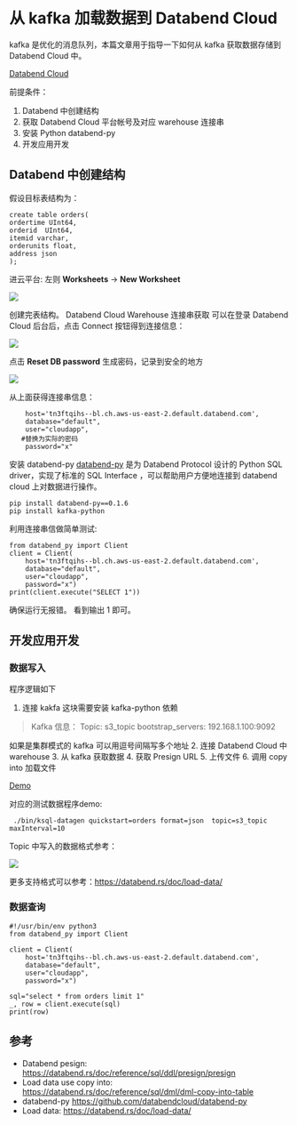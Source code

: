 
# 从 kafka 加载数据到 Databend Cloud

kafka 是优化的消息队列，本篇文章用于指导一下如何从 kafka 获取数据存储到 Databend Cloud 中。 

[Databend Cloud](https://app.databend.com)

前提条件：
1. Databend 中创建结构
2. 获取 Databend Cloud 平台帐号及对应 warehouse 连接串
3. 安装 Python databend-py
4. 开发应用开发

## Databend 中创建结构
假设目标表结构为：

```
create table orders(
ordertime UInt64,
orderid  UInt64,
itemid varchar,
orderunits float,
address json
);
```

 进云平台: 左则 **Worksheets** -> **New Worksheet**

![](https://static-1255499614.cos.ap-hongkong.myqcloud.com/images/kafka_databend_cloud/1.png)

创建完表结构。
Databend Cloud Warehouse 连接串获取
可以在登录 Databend Cloud 后台后，点击 Connect 按钮得到连接信息：

![]([img/kafka_databend_cloud](https://static-1255499614.cos.ap-hongkong.myqcloud.com/images/kafka_databend_cloud)/2.png)

点击 **Reset DB password** 生成密码，记录到安全的地方

![]([https://static-1255499614.cos.ap-hongkong.myqcloud.com/images/kafka_databend_cloud/3.png)

从上面获得连接串信息：
```
    host='tn3ftqihs--bl.ch.aws-us-east-2.default.databend.com',
    database="default",
    user="cloudapp",
   #替换为实际的密码
    password="x" 
```

安装 databend-py 
[databend-py](https://github.com/databendcloud/databend-py) 是为 Databend  Protocol 设计的 Python SQL driver，实现了标准的 SQL Interface ，可以帮助用户方便地连接到 databend cloud 上对数据进行操作。

```
pip install databend-py==0.1.6
pip install kafka-python
```
利用连接串信做简单测试:
```
from databend_py import Client
client = Client(
    host='tn3ftqihs--bl.ch.aws-us-east-2.default.databend.com',
    database="default",
    user="cloudapp",
    password="x")
print(client.execute("SELECT 1"))
```
确保运行无报错。 看到输出 1  即可。

## 开发应用开发
### 数据写入
程序逻辑如下
1. 连接 kakfa 这块需要安装 kafka-python  依赖
> Kafka 信息：
Topic: s3_topic
bootstrap_servers: 192.168.1.100:9092

如果是集群模式的 kafka 可以用逗号间隔写多个地址
2. 连接 Databend Cloud 中 warehouse
3. 从 kafka 获取数据
4. 获取 Presign URL
5.  上传文件
6. 调用 copy into 加载文件

[Demo](./kafka_load.py)

对应的测试数据程序demo:
```
 ./bin/ksql-datagen quickstart=orders format=json  topic=s3_topic maxInterval=10
```

Topic 中写入的数据格式参考：

![](https://static-1255499614.cos.ap-hongkong.myqcloud.com/images/kafka_databend_cloud/4.png)

更多支持格式可以参考：https://databend.rs/doc/load-data/

### 数据查询

```
#!/usr/bin/env python3
from databend_py import Client

client = Client(
    host='tn3ftqihs--bl.ch.aws-us-east-2.default.databend.com',
    database="default",
    user="cloudapp",
    password="x")

sql="select * from orders limit 1"
_, row = client.execute(sql)
print(row)
```

## 参考
- Databend pesign: https://databend.rs/doc/reference/sql/ddl/presign/presign
- Load data use copy into: https://databend.rs/doc/reference/sql/dml/dml-copy-into-table
- databend-py https://github.com/databendcloud/databend-py
- Load data: https://databend.rs/doc/load-data/
